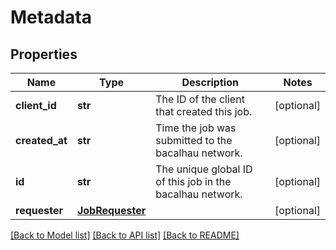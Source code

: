 # Metadata

## Properties
Name | Type | Description | Notes
------------ | ------------- | ------------- | -------------
**client_id** | **str** | The ID of the client that created this job. | [optional] 
**created_at** | **str** | Time the job was submitted to the bacalhau network. | [optional] 
**id** | **str** | The unique global ID of this job in the bacalhau network. | [optional] 
**requester** | [**JobRequester**](JobRequester.md) |  | [optional] 

[[Back to Model list]](../README.md#documentation-for-models) [[Back to API list]](../README.md#documentation-for-api-endpoints) [[Back to README]](../README.md)


